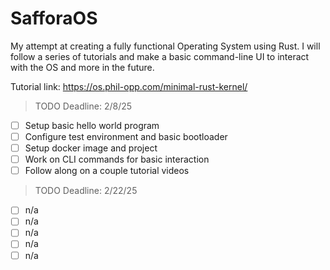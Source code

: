 # SafforaOS
My attempt at creating a fully functional Operating System using Rust. I will follow a series of tutorials and make a basic command-line UI to interact with the OS and more in the future.

Tutorial link: https://os.phil-opp.com/minimal-rust-kernel/

> TODO
Deadline: 2/8/25
- [ ] Setup basic hello world program
- [ ] Configure test environment and basic bootloader
- [ ] Setup docker image and project
- [ ] Work on CLI commands for basic interaction
- [ ] Follow along on a couple tutorial videos

> TODO Deadline: 2/22/25
- [ ] n/a
- [ ] n/a
- [ ] n/a
- [ ] n/a
- [ ] n/a
